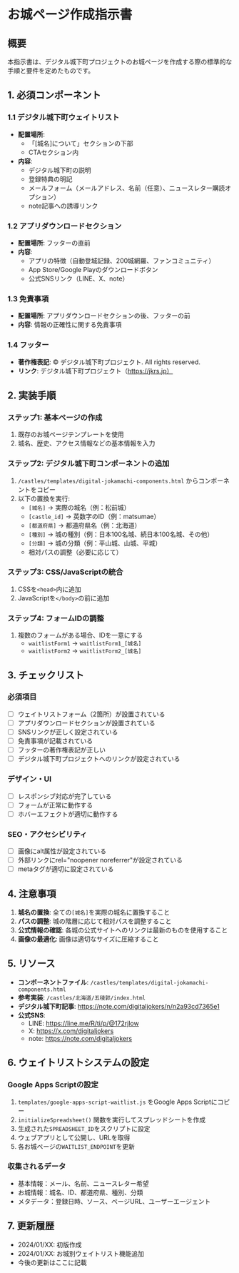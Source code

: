 # お城ページ作成指示書

## 概要
本指示書は、デジタル城下町プロジェクトのお城ページを作成する際の標準的な手順と要件を定めたものです。

## 1. 必須コンポーネント

### 1.1 デジタル城下町ウェイトリスト
- **配置場所**: 
  - 「[城名]について」セクションの下部
  - CTAセクション内
- **内容**:
  - デジタル城下町の説明
  - 登録特典の明記
  - メールフォーム（メールアドレス、名前（任意）、ニュースレター購読オプション）
  - note記事への誘導リンク

### 1.2 アプリダウンロードセクション
- **配置場所**: フッターの直前
- **内容**:
  - アプリの特徴（自動登城記録、200城網羅、ファンコミュニティ）
  - App Store/Google Playのダウンロードボタン
  - 公式SNSリンク（LINE、X、note）

### 1.3 免責事項
- **配置場所**: アプリダウンロードセクションの後、フッターの前
- **内容**: 情報の正確性に関する免責事項

### 1.4 フッター
- **著作権表記**: © デジタル城下町プロジェクト. All rights reserved.
- **リンク**: デジタル城下町プロジェクト（https://jkrs.jp）

## 2. 実装手順

### ステップ1: 基本ページの作成
1. 既存のお城ページテンプレートを使用
2. 城名、歴史、アクセス情報などの基本情報を入力

### ステップ2: デジタル城下町コンポーネントの追加
1. `/castles/templates/digital-jokamachi-components.html` からコンポーネントをコピー
2. 以下の置換を実行:
   - `[城名]` → 実際の城名（例：松前城）
   - `[castle_id]` → 英数字のID（例：matsumae）
   - `[都道府県]` → 都道府県名（例：北海道）
   - `[種別]` → 城の種別（例：日本100名城、続日本100名城、その他）
   - `[分類]` → 城の分類（例：平山城、山城、平城）
   - 相対パスの調整（必要に応じて）

### ステップ3: CSS/JavaScriptの統合
1. CSSを`<head>`内に追加
2. JavaScriptを`</body>`の前に追加

### ステップ4: フォームIDの調整
1. 複数のフォームがある場合、IDを一意にする
   - `waitlistForm1` → `waitlistForm1_[城名]`
   - `waitlistForm2` → `waitlistForm2_[城名]`

## 3. チェックリスト

### 必須項目
- [ ] ウェイトリストフォーム（2箇所）が設置されている
- [ ] アプリダウンロードセクションが設置されている
- [ ] SNSリンクが正しく設定されている
- [ ] 免責事項が記載されている
- [ ] フッターの著作権表記が正しい
- [ ] デジタル城下町プロジェクトへのリンクが設定されている

### デザイン・UI
- [ ] レスポンシブ対応が完了している
- [ ] フォームが正常に動作する
- [ ] ホバーエフェクトが適切に動作する

### SEO・アクセシビリティ
- [ ] 画像にalt属性が設定されている
- [ ] 外部リンクにrel="noopener noreferrer"が設定されている
- [ ] metaタグが適切に設定されている

## 4. 注意事項

1. **城名の置換**: 全ての`[城名]`を実際の城名に置換すること
2. **パスの調整**: 城の階層に応じて相対パスを調整すること
3. **公式情報の確認**: 各城の公式サイトへのリンクは最新のものを使用すること
4. **画像の最適化**: 画像は適切なサイズに圧縮すること

## 5. リソース

- **コンポーネントファイル**: `/castles/templates/digital-jokamachi-components.html`
- **参考実装**: `/castles/北海道/五稜郭/index.html`
- **デジタル城下町記事**: https://note.com/digitaljokers/n/n2a93cd7365e1
- **公式SNS**:
  - LINE: https://line.me/R/ti/p/@172rjlow
  - X: https://x.com/digitaljokers
  - note: https://note.com/digitaljokers

## 6. ウェイトリストシステムの設定

### Google Apps Scriptの設定
1. `templates/google-apps-script-waitlist.js` をGoogle Apps Scriptにコピー
2. `initializeSpreadsheet()` 関数を実行してスプレッドシートを作成
3. 生成された`SPREADSHEET_ID`をスクリプトに設定
4. ウェブアプリとして公開し、URLを取得
5. 各お城ページの`WAITLIST_ENDPOINT`を更新

### 収集されるデータ
- 基本情報：メール、名前、ニュースレター希望
- お城情報：城名、ID、都道府県、種別、分類
- メタデータ：登録日時、ソース、ページURL、ユーザーエージェント

## 7. 更新履歴

- 2024/01/XX: 初版作成
- 2024/01/XX: お城別ウェイトリスト機能追加
- 今後の更新はここに記載